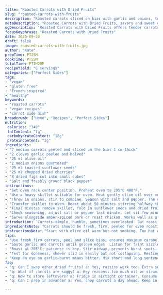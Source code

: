 ```yaml
---
title: "Roasted Carrots with Dried Fruits"
slug: "roasted-carrots-with-fruits"
description: "Roasted carrots sliced on bias with garlic and onions, tossed in olive oil. Pine nuts swapped for toasted sunflower seeds; apricots replaced by diced dried figs. Dried cherries instead of cranberries. Salt and pepper seasoning. Pan sear then oven roast until tender and caramelized. Stir in seeds and fruit at the end for contrast. Aroma deepens as natural sugars brown. Suitable vegan, gluten free, nut free, dairy free, egg free. Handy with pork or poultry spiced dishes."
metaDescription: "Roasted Carrots with Dried Fruits, savory and sweet contrasts; caramelized carrots with figs and cherries, a flavorful vegan side."
ogDescription: "Roasted Carrots with Dried Fruits offers tender carrots enhanced by crunchy seeds; a side that elevates any meal, packed with flavor and texture."
focusKeyphrase: "Roasted Carrots with Dried Fruits"
date: 2025-09-29
draft: false
image: roasted-carrots-with-fruits.jpg
author: "Kate"
prepTime: PT25M
cookTime: PT55M
totalTime: PT1H20M
recipeYield: "6 servings"
categories: ["Perfect Sides"]
tags:
- "vegan"
- "gluten free"
- "French-inspired"
- "healthy"
keywords:
- "roasted carrots"
- "vegan recipes"
- "carrot side dish"
breadcrumb: ["Home", "Recipes", "Perfect Sides"]
nutrition: 
 calories: "140"
 fatContent: "7g"
 carbohydrateContent: "18g"
 proteinContent: "2g"
ingredients:
- "7 medium carrots peeled and sliced on the bias 1 cm thick"
- "2 cloves garlic peeled and halved"
- "25 ml olive oil"
- "2 medium onions quartered"
- "25 ml toasted sunflower seeds"
- "25 ml chopped dried cherries"
- "8 dried figs cut into small cubes"
- "Salt and freshly ground black pepper"
instructions:
- "Set oven rack center position. Preheat oven to 205°C 400°F."
- "Use a heavy skillet suitable for oven. Heat gently olive oil over medium flame. Add carrots and garlic, toss to coat, cook stirring often 4-6 minutes. Look for slight golden edges, aroma of garlic infusing oil."
- "Throw in onions, stir to combine. Season with salt and pepper. The onions will start softening, translucence forming around edges. This step layers flavors and starts caramelization."
- "Transfer skillet to oven. Roast about 50 minutes stirring halfway through. Want carrots tender when pierced but not mushy, edges caramelized, smell sweet roasting vegetables."
- "Final minutes remove skillet, fold in sunflower seeds and dried fruits. They warm through, soften slightly, contrasting textures remain. No longer baking after adding seeds keeps them crunchy, fruits not overly sticky."
- "Check seasoning, adjust salt or pepper last-minute. Let sit few minutes to meld flavors before serving."
- "Serve alongside amber-spiced pork or roast chicken. Works well as a vegetable side or part of a warm salad."
introduction: "Carrots—simple, humble, sometimes overlooked. But roast them right, and they turn caramelized, sweet, a textural playground. Dry fruit adds chew, a little surprise. Swap pine nuts out when allergies or cost presses. Sunflower seeds step in with crunch and toasted notes. Garlic and onions build aromatic layers. Don’t rush the roasting; the low moisture, slow caramelization is key. Tossing midway ensures even cooking, no black spots, no stubborn raw centers. Infusion of olive oil smooths edges and helps caramelization. Watch for that faint smell of roasting garlic—it means flavor is locked in. Matching textures critical. Dry fruits softened but retaining bite. Seeds toasted, not burnt. Let flavors mingle but keep elements distinct. A vegetable side worth the effort, even for meat dinners or vegan spreads needing punch. Intense flavor from simple ingredients. No fuss but no shortcuts either."
ingredientsNote: "Carrots should be fresh, firm, peeled for even roasting and best texture. Slice on bias for more surface area exposure—more caramelization points. Keep pieces consistent size; uneven cuts cause patchy cooking. Garlic crushed and split releases essential oils without burning as quickly. Olive oil quality matters—extra virgin if possible, since flavor comes through when roasting. Onions quartered large enough not to disintegrate during 50 minutes roasting. Sunflower seeds replace pine nuts safely for allergies or budget and maintain desired crunch. Use dried cherries for tart burst; swap cranberries if unavailable. Figs instead of apricots add deeper sweetness, chewy texture. Salt and freshly cracked pepper fundamental; add sparingly first to adjust later. Keep dried fruits roughly chopped but not pureed—texture contrasts must remain."
instructionsNote: "Start with olive oil warm but not smoking. Too hot will burn garlic, too cool won’t sauté veggies properly. Move quickly but don’t crowd pan—overcrowding steams instead of browns. Sauté carrots and garlic until you detect a faint sizzle shift, edges light golden, smelling sweet and aromatic. Add onions, fold in gently to avoid breakage. Proper seasoning critical early on, but err on lighter side. The oven roast finishes the flavor buildup with gentle caramelization—slow, patient; stirring midway prevents one-sided charring, encourages even softening. Test carrot tenderness with skewer, should slide in easily but resist total collapse. Adding nuts and fruits last is deliberate—avoid sogginess, preserve crunch. Once mixed, resting off heat lets ingredients meld and flavors deepen without continued breaking down textures. Use pan with good heat retention, oven-safe, to streamline steps and improve flavor concentration. Skip stirring too often during roasting to allow natural crust to form. Adapt timing based on carrot size and oven accuracy. Serve warm but not scorching to appreciate nuances."
tips:
- "Use fresh firm carrots, peel and slice bias; ensures maximum caramelization. Sized consistently for even cooking. Keep oil warm, not smoking—burnt flavors ruin garlic. Sunflower seeds bring crunch; swap in allergies, keep texture."
- "Sauté garlic and carrots until golden edges. Listen for faint sizzle—means flavors infusing. Add onions—big enough not to fall apart. Perfectly seasoned from start—adjust later. Careful: overcrowding steams veggies."
- "Roast at 205°C; patience is key. Stir midway, prevents burnt spots. Want tender yet firm carrots—toothpick test. Remove from oven; add fruits and seeds last. Preserve texture, not mushy. Warm through, then serve."
- "Test for doneness, skewer slid in easily but not collapsing. Resting off heat melds flavors, keeps ingredients distinct. Use heavy, heat-retaining pan—better flavor concentration."
- "Keep an eye on garlic—burnt means bitter. Mix short and long sentences when explaining dos and don’ts. Don’t rush—let aromas signal when ready. Adapt timing for carrot size."
faq:
- "q: Can I swap other dried fruits? a: Yes, raisins work too. Extra sweetness, different texture. Try pitted dates but chop smaller. Adjust sugar if needed. Keep chewiness."
- "q: What if carrots are soggy? a: Key reasons: too much oil or steaming. Oven temperature too low. Should be golden and tender. Use a thermometer; check oil temperature."
- "q: How to store leftovers? a: Fridge in airtight container. Consume within 3 days. Reheat in oven; microwaving makes soggy. Add fresh herbs before serving for vibrancy."
- "q: Can I prep in advance? a: Yes, chop carrots a day ahead. Keep in cold water. Roast day of for best results. Flavor benefits from resting but textures could soften."

---
```

